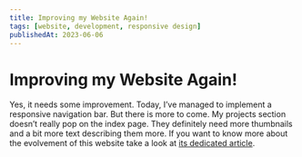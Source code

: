 ```yaml
---
title: Improving my Website Again!
tags: [website, development, responsive design]
publishedAt: 2023-06-06
---
```


# Improving my Website Again!

Yes, it needs some improvement. Today, I’ve managed to implement a responsive navigation bar. But there is more to come. My projects section doesn’t really pop on the index page. They definitely need more thumbnails and a bit more text describing them more. If you want to know more about the evolvement of this website take a look at [its dedicated article](/projects/my-website).

